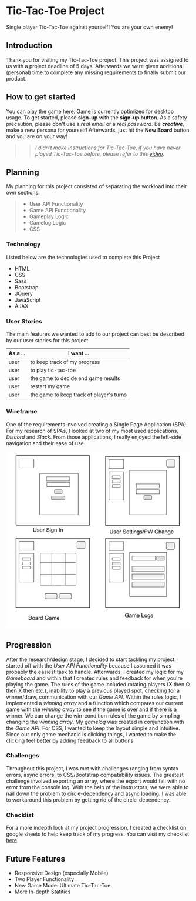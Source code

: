 # Tic-Tac-Toe Project
Single player Tic-Tac-Toe against yourself! You are your own enemy!

## Introduction
Thank you for visiting my Tic-Tac-Toe project. This project was assigned to us with a project deadline of 5 days. Afterwards we were given additional (personal) time to complete any missing requirements to finally submit our product.

## How to get started
You can play the game [here](https://philingyuup.github.io/Tic-Tac-Toe-Project/ "Tic-Tac-Toe Game"). Game is currently optimized for desktop usage.
To get started, please **sign-up** with the **sign-up button**. As a safety precaution, please don't use a *real email* or a *real password*. Be _**creative**_, make a new persona for yourself! Afterwards, just hit the **New Board** button and you are on your way!

>>*I didn't make instructions for Tic-Tac-Toe, if you have never played Tic-Tac-Toe before, please refer to this [video](https://www.youtube.com/watch?v=USEjXNCTvcc "Tic-Tac-Toe Rules").*

## Planning
My planning for this project consisted of separating the workload into their own
sections.

>
> - User API Functionality
> - Game API Functionality
> - Gameplay Logic
> - Gamelog Logic
> - CSS
>

### Technology
Listed below are the technologies used to complete this Project

- HTML
- CSS
- Sass
- Bootstrap
- JQuery
- JavaScript
- AJAX

### User Stories
The main features we wanted to add to our project can best be described by our
user stories for this project.

| As a ... | I want ... |
| -------- | ------------- |
| user   | to keep track of my progress |
| user   | to play tic-tac-toe |
| user   | the game to decide end game results |
| user   | restart my game |
| user   | the game to keep track of player's turns |

### Wireframe
One of the requirements involved creating a Single Page Application (SPA). For my research of SPAs, I looked at two of my most used applications, *Discord* and *Slack*. From those applications, I really enjoyed the left-side navigation and their ease of use.

![Wireframe](https://github.com/philingyuup/Tic-Tac-Toe-Project/raw/master/assets/pictures/Tic-Tac-Toe-WireFrame.jpg "Tic-Tac-Toe Wireframe")

## Progression
After the research/design stage, I decided to start tackling my project. I started off with the *User API Functionality* because I assumed it was probably the easiest task to handle. Afterwards, I created my logic for my *Gameboard* and within that I created rules and feedback for when you're playing the game. The rules of the game included rotating players (X then O then X then etc.), inability to play a previous played spot, checking for a winner/draw, communication with our *Game API*. Within the rules logic, I implemented a *winning array* and a function which compares our current game with the *winning array* to see if the game is over and if there is a winner. We can change the win-condition rules of the game by simpling changing the *winning array*. My *gamelog* was created in conjunction with the *Game API*. For CSS, I wanted to keep the layout simple and intuitive. Since our only game mechanic is clicking things, I wanted to make the clicking feel better by adding feedback to all buttons.

### Challenges
Throughout this project, I was met with challenges ranging from syntax errors, async errors, to CSS/Bootstrap compatability issues. The greatest challenge involved exporting an array, where the export would fail with no error from the console log. With the help of the instructors, we were able to nail down the problem to circle-dependency and async loading. I was able to workaround this problem by getting rid of the circle-dependency.

### Checklist
For a more indepth look at my project progression, I created a checklist on
google sheets to help keep track of my progress. You can visit my checklist
[here](https://docs.google.com/spreadsheets/d/1OJRPkFwx4X7panJAvG54ew7Z-lzdbdHtnmbg_WYDxzU/edit?usp=sharing "Project Checklist")

## Future Features
- Responsive Design (especially Mobile)
- Two Player Functionality
- New Game Mode: Ultimate Tic-Tac-Toe
- More In-depth Statitics
